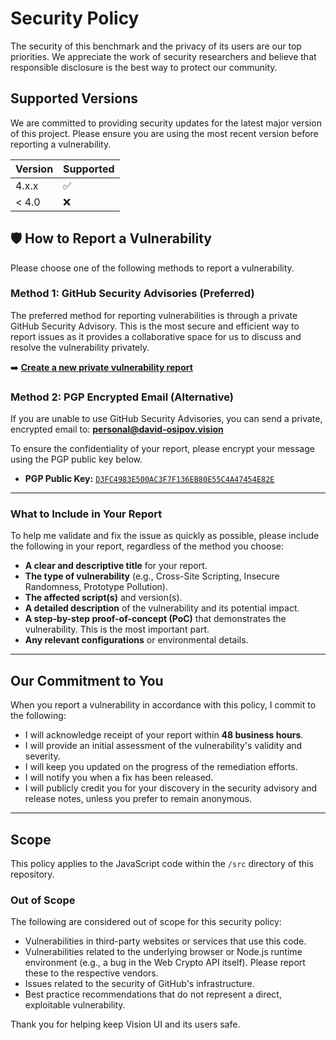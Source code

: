 # Security Policy

The security of this benchmark and the privacy of its users are our top priorities. We appreciate the work of security researchers and believe that responsible disclosure is the best way to protect our community.

## Supported Versions

We are committed to providing security updates for the latest major version of this project. Please ensure you are using the most recent version before reporting a vulnerability.

| Version | Supported          |
| ------- | ------------------ |
| 4.x.x   | :white_check_mark: |
| < 4.0   | :x:                |

## 🛡️ How to Report a Vulnerability

Please choose one of the following methods to report a vulnerability.

### Method 1: GitHub Security Advisories (Preferred)

The preferred method for reporting vulnerabilities is through a private GitHub Security Advisory. This is the most secure and efficient way to report issues as it provides a collaborative space for us to discuss and resolve the vulnerability privately.

➡️ **[Create a new private vulnerability report](https://github.com/DavidOsipov/web-crypto-benchmark/security/advisories/new)**

### Method 2: PGP Encrypted Email (Alternative)

If you are unable to use GitHub Security Advisories, you can send a private, encrypted email to:
**personal@david-osipov.vision**

To ensure the confidentiality of your report, please encrypt your message using the PGP public key below.

- **PGP Public Key:** [`D3FC4983E500AC3F7F136EB80E55C4A47454E82E`](https://openpgpkey.david-osipov.vision/.well-known/openpgpkey/david-osipov.vision/D3FC4983E500AC3F7F136EB80E55C4A47454E82E.asc)

---

### What to Include in Your Report

To help me validate and fix the issue as quickly as possible, please include the following in your report, regardless of the method you choose:

- **A clear and descriptive title** for your report.
- **The type of vulnerability** (e.g., Cross-Site Scripting, Insecure Randomness, Prototype Pollution).
- **The affected script(s)** and version(s).
- **A detailed description** of the vulnerability and its potential impact.
- **A step-by-step proof-of-concept (PoC)** that demonstrates the vulnerability. This is the most important part.
- **Any relevant configurations** or environmental details.

---

## Our Commitment to You

When you report a vulnerability in accordance with this policy, I commit to the following:

- I will acknowledge receipt of your report within **48 business hours**.
- I will provide an initial assessment of the vulnerability's validity and severity.
- I will keep you updated on the progress of the remediation efforts.
- I will notify you when a fix has been released.
- I will publicly credit you for your discovery in the security advisory and release notes, unless you prefer to remain anonymous.

---

## Scope

This policy applies to the JavaScript code within the `/src` directory of this repository.

### Out of Scope

The following are considered out of scope for this security policy:

- Vulnerabilities in third-party websites or services that use this code.
- Vulnerabilities related to the underlying browser or Node.js runtime environment (e.g., a bug in the Web Crypto API itself). Please report these to the respective vendors.
- Issues related to the security of GitHub's infrastructure.
- Best practice recommendations that do not represent a direct, exploitable vulnerability.

Thank you for helping keep Vision UI and its users safe.
